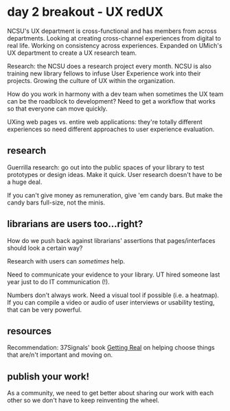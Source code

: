 # day 2 breakout - UX redUX

NCSU's UX department is cross-functional and has members from across departments. Looking at creating cross-channel experiences from digital to real life. Working on consistency across experiences. Expanded on UMich's UX department to create a UX research team.

Research: the NCSU does a research project every month. NCSU is also training new library fellows to infuse User Experience work into their projects. Growing the culture of UX within the organization.

How do you work in harmony with a dev team when sometimes the UX team can be the roadblock to development? Need to get a workflow that works so that everyone can move quickly. 

UXing web pages vs. entire web applications: they're totally different experiences so need different approaches to user experience evaluation.

## research

Guerrilla research: go out into the public spaces of your library to test prototypes or design ideas. Make it quick. User research doesn't have to be a huge deal. 

If you can't give money as remuneration, give 'em candy bars. But make the candy bars full-size, not the minis. 

## librarians are users too...right?

How do we push back against librarians' assertions that pages/interfaces should look a certain way?

Research with users can *sometimes* help.

Need to communicate your evidence to your library. UT hired someone last year just to do IT communication (!). 

Numbers don't always work. Need a visual tool if possible (i.e. a heatmap). If you can compile a video or audio of user interviews or usability testing, that can be very powerful.

## resources

Recommendation: 37Signals' book [Getting Real](https://gettingreal.37signals.com/) on helping choose things that are/n't important and moving on.

## publish your work!

As a community, we need to get better about sharing our work with each other so we don't have to keep reinventing the wheel.